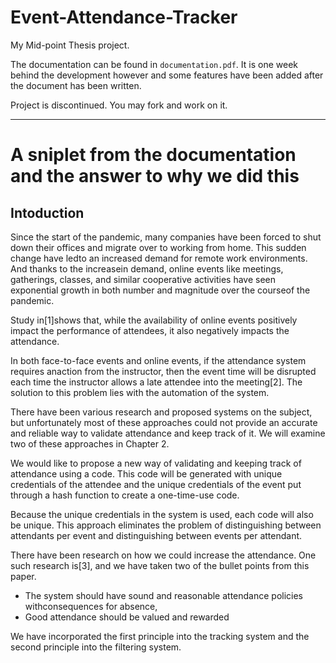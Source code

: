 # Event-Attendance-Tracker

My Mid-point Thesis project.

The documentation can be found in `documentation.pdf`. It is one week behind the development however and some features have been added after the document has been written.

Project is discontinued. You may fork and work on it.

---

# A sniplet from the documentation and the answer to why we did this


## Intoduction

Since the start of the pandemic, many companies have been forced to shut down their offices and migrate over to working from home. This sudden change have ledto an increased demand for remote work environments. And thanks to the increasein demand, online events like meetings, gatherings, classes, and similar cooperative activities have seen exponential growth in both number and magnitude over the courseof the pandemic.

Study in[1]shows that, while the availability of online events positively impact the performance of attendees, it also negatively impacts the attendance.

In both face-to-face events and online events, if the attendance system requires anaction from the instructor, then the event time will be disrupted each time the instructor allows a late attendee into the meeting[2]. The solution to this problem lies with the automation of the system.

There have been various research and proposed systems on the subject, but unfortunately most of these approaches could not provide an accurate and reliable way to validate attendance and keep track of it. We will examine two of these approaches in Chapter 2.

We would like to propose a new way of validating and keeping track of attendance using a code. This code will be generated with unique credentials of the attendee and the unique credentials of the event put through a hash function to create a one-time-use code.

Because the unique credentials in the system is used, each code will also be unique. This approach eliminates the problem of distinguishing between attendants per event and distinguishing between events per attendant.

There have been research on how we could increase the attendance. One such research is[3], and we have taken two of the bullet points from this paper.

-	The system should have sound and reasonable attendance policies withconsequences for absence,
-	Good attendance should be valued and rewarded

We have incorporated the first principle into the tracking system and the second principle into the filtering system.

